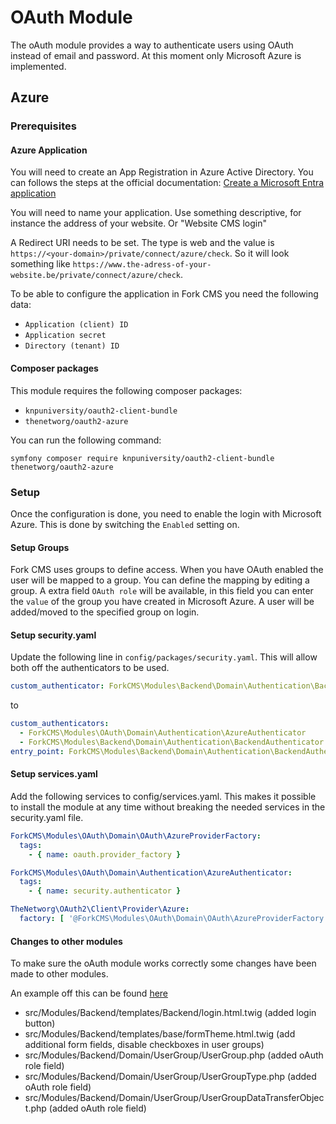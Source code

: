 # OAuth Module
The oAuth module provides a way to authenticate users using OAuth instead of email and password. At this moment only Microsoft Azure is implemented.

## Azure

### Prerequisites

#### Azure Application
You will need to create an App Registration in Azure Active Directory. You can follows the steps at the official documentation: [Create a Microsoft Entra application](https://learn.microsoft.com/en-us/azure/active-directory/develop/howto-create-service-principal-portal)

You will need to name your application. Use something descriptive, for instance the address of your website. Or "Website CMS login"

A Redirect URI needs to be set. The type is web and the value is `https://<your-domain>/private/connect/azure/check`. So it will look something like `https://www.the-adress-of-your-website.be/private/connect/azure/check`.

To be able to configure the application in Fork CMS you need the following data:
* `Application (client) ID`
* `Application secret`
* `Directory (tenant) ID`

#### Composer packages
This module requires the following composer packages:
* `knpuniversity/oauth2-client-bundle`
* `thenetworg/oauth2-azure`

You can run the following command:

`symfony composer require knpuniversity/oauth2-client-bundle thenetworg/oauth2-azure`

### Setup
Once the configuration is done, you need to enable the login with Microsoft Azure. This is done by switching the `Enabled` setting on.

#### Setup Groups
Fork CMS uses groups to define access. When you have OAuth enabled the user will be mapped to a group.
You can define the mapping by editing a group. A extra field `OAuth role` will be available, in this field you can enter the `value` of the group you have created in Microsoft Azure.
A user will be added/moved to the specified group on login.

#### Setup security.yaml
Update the following line in `config/packages/security.yaml`. This will allow both off the authenticators to be used.
```yaml
custom_authenticator: ForkCMS\Modules\Backend\Domain\Authentication\BackendAuthenticator
```

to 
```yaml
custom_authenticators:
  - ForkCMS\Modules\OAuth\Domain\Authentication\AzureAuthenticator
  - ForkCMS\Modules\Backend\Domain\Authentication\BackendAuthenticator
entry_point: ForkCMS\Modules\Backend\Domain\Authentication\BackendAuthenticator
```
#### Setup services.yaml

Add the following services to config/services.yaml.
This makes it possible to install the module at any time without breaking the needed services in the security.yaml file.

```yaml
ForkCMS\Modules\OAuth\Domain\OAuth\AzureProviderFactory:
  tags:
    - { name: oauth.provider_factory }

ForkCMS\Modules\OAuth\Domain\Authentication\AzureAuthenticator:
  tags:
    - { name: security.authenticator }

TheNetworg\OAuth2\Client\Provider\Azure:
  factory: [ '@ForkCMS\Modules\OAuth\Domain\OAuth\AzureProviderFactory', 'create' ]
```

#### Changes to other modules
To make sure the oAuth module works correctly some changes have been made to other modules.

An example off this can be found [here](https://github.com/sumocoders/forkcms/pull/371)

* src/Modules/Backend/templates/Backend/login.html.twig (added login button)
* src/Modules/Backend/templates/base/formTheme.html.twig (add additional form fields, disable checkboxes in user groups)
* src/Modules/Backend/Domain/UserGroup/UserGroup.php (added oAuth role field)
* src/Modules/Backend/Domain/UserGroup/UserGroupType.php (added oAuth role field)
* src/Modules/Backend/Domain/UserGroup/UserGroupDataTransferObject.php (added oAuth role field)


